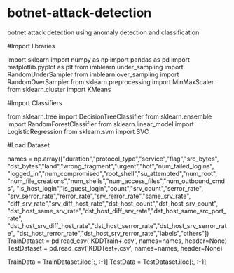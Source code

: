 # botnet-attack-detection
botnet attack detection using anomaly detection and classification

#Import libraries

import sklearn
import numpy as np
import pandas as pd
import matplotlib.pyplot as plt
from imblearn.under_sampling import RandomUnderSampler
from imblearn.over_sampling import RandomOverSampler
from sklearn.preprocessing import MinMaxScaler
from sklearn.cluster import KMeans

#Import Classifiers

from sklearn.tree import DecisionTreeClassifier
from sklearn.ensemble import RandomForestClassifier
from sklearn.linear_model import LogisticRegression
from sklearn.svm import SVC

#Load Dataset

names = np.array(["duration","protocol_type","service","flag","src_bytes",
    "dst_bytes","land","wrong_fragment","urgent","hot","num_failed_logins",
    "logged_in","num_compromised","root_shell","su_attempted","num_root",
    "num_file_creations","num_shells","num_access_files","num_outbound_cmds",
    "is_host_login","is_guest_login","count","srv_count","serror_rate",
    "srv_serror_rate","rerror_rate","srv_rerror_rate","same_srv_rate",
    "diff_srv_rate","srv_diff_host_rate","dst_host_count","dst_host_srv_count",
    "dst_host_same_srv_rate","dst_host_diff_srv_rate","dst_host_same_src_port_rate",
    "dst_host_srv_diff_host_rate","dst_host_serror_rate","dst_host_srv_serror_rate",
    "dst_host_rerror_rate","dst_host_srv_rerror_rate","labels","others"])
TrainDataset = pd.read_csv('KDDTrain+.csv', names=names, header=None)
TestDataset = pd.read_csv('KDDTest+.csv', names=names, header=None)

TrainData = TrainDataset.iloc[:, :-1]
TestData = TestDataset.iloc[:, :-1]










